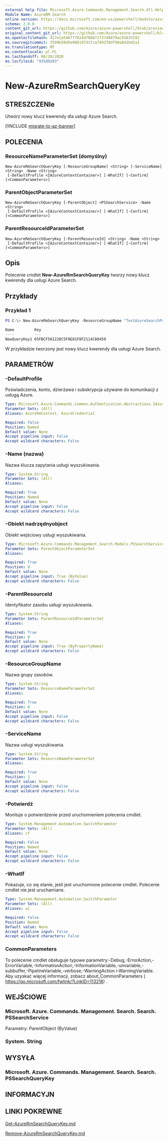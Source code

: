 ```yaml
---
external help file: Microsoft.Azure.Commands.Management.Search.dll-Help.xml
Module Name: AzureRM.Search
online version: https://docs.microsoft.com/en-us/powershell/module/azurerm.search/new-azurermsearchquerykey
schema: 2.0.0
content_git_url: https://github.com/Azure/azure-powershell/blob/preview/src/ResourceManager/Search/Commands.Management.Search/help/New-AzureRmSearchQueryKey.md
original_content_git_url: https://github.com/Azure/azure-powershell/blob/preview/src/ResourceManager/Search/Commands.Management.Search/help/New-AzureRmSearchQueryKey.md
ms.openlocfilehash: 417e1a546777824df86b72f3740079ac91835192
ms.sourcegitcommit: f599b50d5e980197d1fca769378df90a842b42a1
ms.translationtype: MT
ms.contentlocale: pl-PL
ms.lasthandoff: 08/20/2020
ms.locfileid: "93549283"
---
```

# New-AzureRmSearchQueryKey

## STRESZCZENIe
Utwórz nowy klucz kwerendy dla usługi Azure Search.

[!INCLUDE [migrate-to-az-banner](../../includes/migrate-to-az-banner.md)]

## POLECENIA

### ResourceNameParameterSet (domyślny)
```
New-AzureRmSearchQueryKey [-ResourceGroupName] <String> [-ServiceName] <String> -Name <String>
 [-DefaultProfile <IAzureContextContainer>] [-WhatIf] [-Confirm] [<CommonParameters>]
```

### ParentObjectParameterSet
```
New-AzureRmSearchQueryKey [-ParentObject] <PSSearchService> -Name <String>
 [-DefaultProfile <IAzureContextContainer>] [-WhatIf] [-Confirm] [<CommonParameters>]
```

### ParentResourceIdParameterSet
```
New-AzureRmSearchQueryKey [-ParentResourceId] <String> -Name <String>
 [-DefaultProfile <IAzureContextContainer>] [-WhatIf] [-Confirm] [<CommonParameters>]
```

## Opis
Polecenie cmdlet **New-AzureRmSearchQueryKey** tworzy nowy klucz kwerendy dla usługi Azure Search.

## Przykłady

### Przykład 1
```powershell
PS C:\> New-AzureRmSearchQueryKey -ResourceGroupName "TestAzureSearchPsGroup" -ServiceName "pstestazuresearch01" -Name "NewQueryKey1" -Force

Name         Key                             
----         ---                             
NewQueryKey1 65FBCF561228C5F0E01F8F2114C80459
```

W przykładzie tworzony jest nowy klucz kwerendy dla usługi Azure Search.

## PARAMETRÓW

### -DefaultProfile
Poświadczenia, konto, dzierżawa i subskrypcja używane do komunikacji z usługą Azure.

```yaml
Type: Microsoft.Azure.Commands.Common.Authentication.Abstractions.IAzureContextContainer
Parameter Sets: (All)
Aliases: AzureRmContext, AzureCredential

Required: False
Position: Named
Default value: None
Accept pipeline input: False
Accept wildcard characters: False
```

### -Name (nazwa)
Nazwa klucza zapytania usługi wyszukiwania.

```yaml
Type: System.String
Parameter Sets: (All)
Aliases:

Required: True
Position: Named
Default value: None
Accept pipeline input: False
Accept wildcard characters: False
```

### -Obiekt nadrzędnyobject
Obiekt wejściowy usługi wyszukiwania.

```yaml
Type: Microsoft.Azure.Commands.Management.Search.Models.PSSearchService
Parameter Sets: ParentObjectParameterSet
Aliases:

Required: True
Position: 0
Default value: None
Accept pipeline input: True (ByValue)
Accept wildcard characters: False
```

### -ParentResourceId
Identyfikator zasobu usługi wyszukiwania.

```yaml
Type: System.String
Parameter Sets: ParentResourceIdParameterSet
Aliases:

Required: True
Position: 0
Default value: None
Accept pipeline input: True (ByPropertyName)
Accept wildcard characters: False
```

### -ResourceGroupName
Nazwa grupy zasobów.

```yaml
Type: System.String
Parameter Sets: ResourceNameParameterSet
Aliases:

Required: True
Position: 0
Default value: None
Accept pipeline input: False
Accept wildcard characters: False
```

### -ServiceName
Nazwa usługi wyszukiwania.

```yaml
Type: System.String
Parameter Sets: ResourceNameParameterSet
Aliases:

Required: True
Position: 1
Default value: None
Accept pipeline input: False
Accept wildcard characters: False
```

### -Potwierdź
Monituje o potwierdzenie przed uruchomieniem polecenia cmdlet.

```yaml
Type: System.Management.Automation.SwitchParameter
Parameter Sets: (All)
Aliases: cf

Required: False
Position: Named
Default value: None
Accept pipeline input: False
Accept wildcard characters: False
```

### -WhatIf
Pokazuje, co się stanie, jeśli jest uruchomione polecenie cmdlet. Polecenie cmdlet nie jest uruchamiane.

```yaml
Type: System.Management.Automation.SwitchParameter
Parameter Sets: (All)
Aliases: wi

Required: False
Position: Named
Default value: None
Accept pipeline input: False
Accept wildcard characters: False
```

### CommonParameters
To polecenie cmdlet obsługuje typowe parametry:-Debug,-ErrorAction,-ErrorVariable,-InformationAction,-InformationVariable,-unvariable,-subbuffer,-PipelineVariable,-verbose,-WarningAction i-WarningVariable. Aby uzyskać więcej informacji, zobacz about_CommonParameters ( https://go.microsoft.com/fwlink/?LinkID=113216) .

## WEJŚCIOWE

### Microsoft. Azure. Commands. Management. Search. Search. PSSearchService
Parametry: ParentObject (ByValue)

### System. String

## WYSYŁA

### Microsoft. Azure. Commands. Management. Search. Search. PSSearchQueryKey

## INFORMACYJN

## LINKI POKREWNE

[Get-AzureRmSearchQueryKey.md](./Get-AzureRmSearchQueryKey.md)

[Remove-AzureRmSearchQueryKey.md](./Remove-AzureRmSearchQueryKey.md)
